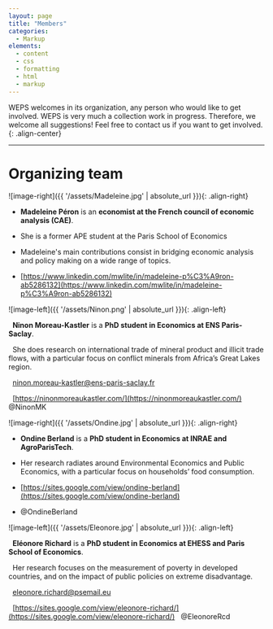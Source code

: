 ```yaml
---
layout: page
title: "Members"
categories:
  - Markup
elements:
  - content
  - css
  - formatting
  - html
  - markup  
---
```




WEPS welcomes in its organization, any person who would like to get involved. WEPS is very much a collection work in progress. Therefore, we welcome all suggestions! Feel free to contact us if you want to get involved.
{: .align-center}

-------------------------------------------------------------------------------------------------------------------------------------------------------------------

# Organizing team

![image-right]({{ '/assets/Madeleine.jpg' | absolute_url }}){: .align-right} 



  * **Madeleine Péron** is an **economist at the French council of economic analysis (CAE)**.
 
  * She is a former APE student at the Paris School of Economics

  * Madeleine's main contributions consist in bridging economic analysis and policy making on a wide range of topics.

  * <i class="fas fa-fw fa-link"></i> [https://www.linkedin.com/mwlite/in/madeleine-p%C3%A9ron-ab5286132](https://www.linkedin.com/mwlite/in/madeleine-p%C3%A9ron-ab5286132)









![image-left]({{ '/assets/Ninon.png' | absolute_url  }}){: .align-left} 



&nbsp;  **Ninon Moreau-Kastler** is a **PhD student in Economics at ENS Paris-Saclay**. 

&nbsp; She does research on international trade of mineral product and illicit trade flows, with a particular focus on conflict minerals from Africa’s Great Lakes region.

&nbsp; <i class="fa fa-envelope"></i> [ninon.moreau-kastler@ens-paris-saclay.fr](mailto:ninon.moreau-kastler@ens-paris-saclay.fr)  

&nbsp; <i class="fas fa-fw fa-link"></i> [https://ninonmoreaukastler.com/](https://ninonmoreaukastler.com/)
&nbsp; <i class="fab fa-fw fa-twitter-square"></i> @NinonMK











![image-right]({{ '/assets/Ondine.jpg' | absolute_url }}){: .align-right}  


  * **Ondine Berland** is a **PhD student in Economics at INRAE and AgroParisTech**. 

  * Her research radiates around Environmental Economics and Public Economics, with a particular focus on households’ food consumption. 

  * <i class="fas fa-fw fa-link"></i> [https://sites.google.com/view/ondine-berland](https://sites.google.com/view/ondine-berland)
  * <i class="fab fa-fw fa-twitter-square"></i> @OndineBerland 











![image-left]({{ '/assets/Eleonore.jpg' | absolute_url }}){: .align-left} 

&nbsp; **Eléonore Richard** is a **PhD student in Economics at EHESS and Paris School of Economics**. 

&nbsp; Her research focuses on the measurement of poverty in developed countries, and on the impact of public policies on extreme disadvantage.

&nbsp; <i class="fa fa-envelope"></i> [eleonore.richard@psemail.eu](eleonore.richard@psemail.eu)

&nbsp; <i class="fas fa-fw fa-link"></i> [https://sites.google.com/view/eleonore-richard/](https://sites.google.com/view/eleonore-richard/)
&nbsp; <i class="fab fa-fw fa-twitter-square"></i> @EleonoreRcd
